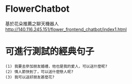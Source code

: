 # FlowerChatbot
基於花朵推薦之聊天機器人 </br>
http://140.116.245.151/flower_frontend_chatbot/index1.html

# 可進行測試的經典句子
```
(1) 我要去參加朋友婚禮，他也是我的愛人，可以送什麼呢?
(2) 情人節快到了，可以送什麼戀人呢?
(3) 我可以送好朋友甚麼花?
```
